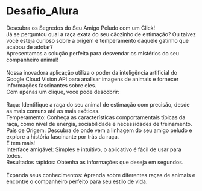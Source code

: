 # Desafio_Alura
Descubra os Segredos do Seu Amigo Peludo com um Click!<br>
Já se perguntou qual a raça exata do seu cãozinho de estimação? Ou talvez você esteja curioso sobre a origem e temperamento daquele gatinho que acabou de adotar?<br>Apresentamos a solução perfeita para desvendar os mistérios do seu companheiro animal!<br>
<br>
Nossa inovadora aplicação utiliza o poder da inteligência artificial do Google Cloud Vision API para analisar imagens de animais e fornecer informações fascinantes sobre eles.<br>Com apenas um clique, você pode descobrir:<br>
<br>
Raça: Identifique a raça do seu animal de estimação com precisão, desde as mais comuns até as mais exóticas.<br>
Temperamento: Conheça as características comportamentais típicas da raça, como nível de energia, sociabilidade e necessidades de treinamento.<br>
País de Origem: Descubra de onde vem a linhagem do seu amigo peludo e explore a história fascinante por trás da raça.
<br>
E tem mais!<br>
Interface amigável: Simples e intuitivo, o aplicativo é fácil de usar para todos.<br>
Resultados rápidos: Obtenha as informações que deseja em segundos.<br>
<br>
Expanda seus conhecimentos: Aprenda sobre diferentes raças de animais e encontre o companheiro perfeito para seu estilo de vida.
